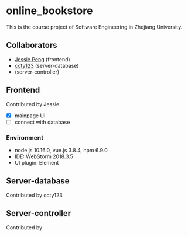 # online_bookstore

This is the course project of Software Engineering in Zhejiang University.

## Collaborators

- [Jessie Peng](https://github.com/jessiepyx) (frontend)
- [ccty123](https://github.com/ccty123) (server-database)
- (server-controller)

## Frontend

Contributed by Jessie.

- [x] mainpage UI
- [ ] connect with database

### Environment

- node.js 10.16.0, vue.js 3.8.4, npm 6.9.0
- IDE: WebStorm 2018.3.5
- UI plugin: Element 

## Server-database

Contributed by ccty123

## Server-controller

Contributed by



